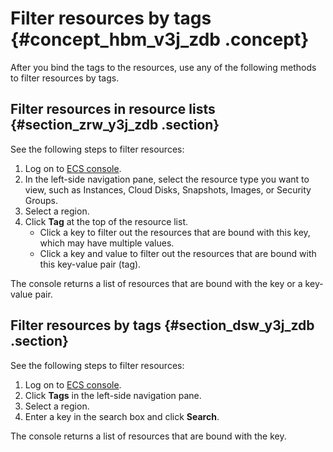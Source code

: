# Filter resources by tags {#concept_hbm_v3j_zdb .concept}

After you bind the tags to the resources, use any of the following methods to filter resources by tags.

## Filter resources in resource lists {#section_zrw_y3j_zdb .section}

See the following steps to filter resources:

1.  Log on to [ECS console](https://ecs.console.aliyun.com/?spm=a2c4g.11186623.2.9.FNEORG#/home).
2.  In the left-side navigation pane, select the resource type you want to view, such as Instances, Cloud Disks, Snapshots, Images, or Security Groups.
3.  Select a region.
4.  Click **Tag** at the top of the resource list.
    -   Click a key to filter out the resources that are bound with this key, which may have multiple values.
    -   Click a key and value to filter out the resources that are bound with this key-value pair \(tag\).

The console returns a list of resources that are bound with the key or a key-value pair.

## Filter resources by tags {#section_dsw_y3j_zdb .section}

See the following steps to filter resources:

1.  Log on to [ECS console](https://ecs.console.aliyun.com/?spm=a2c4g.11186623.2.9.FNEORG#/home).
2.  Click **Tags** in the left-side navigation pane.
3.  Select a region.
4.  Enter a key in the search box and click **Search**.

The console returns a list of resources that are bound with the key.

